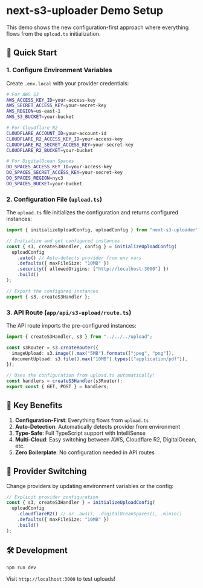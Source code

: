 # next-s3-uploader Demo Setup

This demo shows the new configuration-first approach where everything flows from the `upload.ts` initialization.

## 🚀 Quick Start

### 1. Configure Environment Variables

Create `.env.local` with your provider credentials:

```bash
# For AWS S3
AWS_ACCESS_KEY_ID=your-access-key
AWS_SECRET_ACCESS_KEY=your-secret-key
AWS_REGION=us-east-1
AWS_S3_BUCKET=your-bucket

# For Cloudflare R2
CLOUDFLARE_ACCOUNT_ID=your-account-id
CLOUDFLARE_R2_ACCESS_KEY_ID=your-access-key
CLOUDFLARE_R2_SECRET_ACCESS_KEY=your-secret-key
CLOUDFLARE_R2_BUCKET=your-bucket

# For DigitalOcean Spaces
DO_SPACES_ACCESS_KEY_ID=your-access-key
DO_SPACES_SECRET_ACCESS_KEY=your-secret-key
DO_SPACES_REGION=nyc3
DO_SPACES_BUCKET=your-bucket
```

### 2. Configuration File (`upload.ts`)

The `upload.ts` file initializes the configuration and returns configured instances:

```typescript
import { initializeUploadConfig, uploadConfig } from "next-s3-uploader";

// Initialize and get configured instances
const { s3, createS3Handler, config } = initializeUploadConfig(
  uploadConfig
    .auto() // Auto-detects provider from env vars
    .defaults({ maxFileSize: "10MB" })
    .security({ allowedOrigins: ["http://localhost:3000"] })
    .build()
);

// Export the configured instances
export { s3, createS3Handler };
```

### 3. API Route (`app/api/s3-upload/route.ts`)

The API route imports the pre-configured instances:

```typescript
import { createS3Handler, s3 } from "../../../upload";

const s3Router = s3.createRouter({
  imageUpload: s3.image().max("5MB").formats(["jpeg", "png"]),
  documentUpload: s3.file().max("10MB").types(["application/pdf"]),
});

// Uses the configuration from upload.ts automatically!
const handlers = createS3Handler(s3Router);
export const { GET, POST } = handlers;
```

## 🎯 Key Benefits

1. **Configuration-First**: Everything flows from `upload.ts`
2. **Auto-Detection**: Automatically detects provider from environment
3. **Type-Safe**: Full TypeScript support with IntelliSense
4. **Multi-Cloud**: Easy switching between AWS, Cloudflare R2, DigitalOcean, etc.
5. **Zero Boilerplate**: No configuration needed in API routes

## 🔄 Provider Switching

Change providers by updating environment variables or the config:

```typescript
// Explicit provider configuration
const { s3, createS3Handler } = initializeUploadConfig(
  uploadConfig
    .cloudflareR2() // or .aws(), .digitalOceanSpaces(), .minio()
    .defaults({ maxFileSize: "10MB" })
    .build()
);
```

## 🛠️ Development

```bash
npm run dev
```

Visit `http://localhost:3000` to test uploads!
